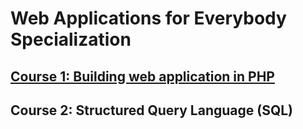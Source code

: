 # Web Applications for Everybody Specialization


## [Course 1: Building web application in PHP](https://github.com/Rani-dha/Building-web-application-in-PHP/)


## Course 2: Structured Query Language (SQL)
